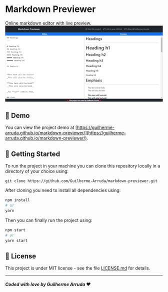 # Markdown Previewer

Online markdown editor with live preview.
<img src="src/assets/web-version.png" alt="Web Version"/>

## 🤖 Demo

You can view the project demo at [https://guilherme-arruda.github.io/markdown-previewer/](https://guilherme-arruda.github.io/markdown-previewer/).

## 🚀 Getting Started

To run the project in your machine you can clone this repository locally in a directory of your choice using:

```
git clone https://github.com/Guilherme-Arruda/markdown-previewer.git
```

After cloning you need to install all dependencies using:

```bash
npm install
# or
yarn
```

Then you can finally run the project using:

```bash
npm start
# or
yarn start
```

## 📄 License

This project is under MIT license - see the file [LICENSE.md](https://github.com/Guilherme-Arruda/markdown-previewer/blob/master/LICENSE) for details.

---

##### Coded with love by Guilherme Arruda ♥️
